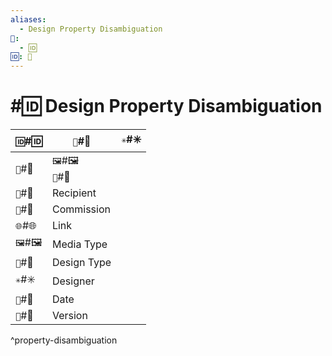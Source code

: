 ```yaml
---
aliases:
  - Design Property Disambiguation
📁:
  - 🆔
🆔: 🎨
---
```

# #🆔 Design Property Disambiguation

| `🆔`#🆔   | `🔢`#🔢                  | `✳️`#✳️ |
| --------- | ------------------------ | ------- |
| `📁`#📁   | `🖼️`#🖼️<br>`🎨`#🎨<br> |         |
| `👤`#👤   | Recipient                |         |
| `💱`#💱   | Commission               |         |
| `🌐`#🌐   | Link                     |         |
| `🖼️`#🖼️ | Media Type               |         |
| `🎨`#🎨   | Design Type              |         |
| `✳️`#✳️   | Designer                 |         |
| `📅`#📅   | Date                     |         |
| `🔀`#🔀   | Version                  |         |

^property-disambiguation